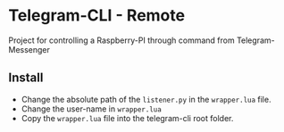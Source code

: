 # Telegram-CLI - Remote

Project for controlling a Raspberry-PI through command from Telegram-Messenger

## Install

* Change the absolute path of the `listener.py` in the `wrapper.lua` file.
* Change the user-name in `wrapper.lua`
* Copy the `wrapper.lua` file into the telegram-cli root folder.
